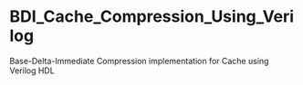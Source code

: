 # BDI_Cache_Compression_Using_Verilog
Base-Delta-Immediate Compression implementation for Cache using Verilog HDL
